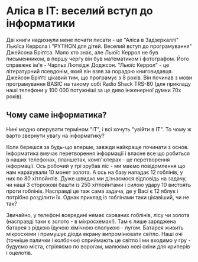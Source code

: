 # Аліса в ІТ: веселий вступ до інформатики

Дві книги надихнули мене почати писати - це "Аліса в Задзеркаллі" Льюїса Керрола і "PYTHON для дітей. Веселий вступ до програмування" Джейсона Бріґґса. Мало хто знає, але Льюїс Керрол не був письменником, в першу чергу він був математиком і фотографом. Його справжнє ім'я - Чарльз Лютвідж Доджсон. "Льюїс Керрол" - це літературний псевдонім, який він взяв за  порадою книговидавця. Джейсон Бріґґс цікавий тим, що програмує з 8 років. Він починав з мови програмування BASIC на такому собі Radio Shack TRS-80 (для прикладу наші телефони у 100 000 потужніші за це диво інженерної думки 70х років).

## Чому саме інформатика?

Нині модно оперувати терміном "ІТ", і всі хочуть "увійти в ІТ". То чому ж варто звернути увагу на інформатику? 

Коли  берешся за будь-що вперше, завжди найкраще починати з основ. Інформатика вивчає перетворення інформації і власне все що робиться в наших телефонах, планшетах, комп'ютерах - це перетворення інформації. Ось робочий у  грі зрубав ліс - ми маємо повідомлення що нам нарахували 10 монет золота. А ось на базу нападає 12 гоблінів, у них по 80 хітпойнтів. Дуже швидко ми дізнаємося відповідь на задачу, чи наші 3 сторожові башти із 250 хітпойнтами і силою удару 10 вистоять  проти гоблінів. Насправді це таж сама задача, де у Васі є 12 яблук і потрібно розділити їх. Однак приклад із гоблінами таки цікавіший, чи не так?

Звичайно, у телефоні всередині немає схованих гоблінів, лісу чи золота (насправді таки є золото - в мікросхемах!). Там є лише заряджена батарея з рідкою їдучою хімічною сполукою - лугом. Батарея живить мікросхеми і примушує діоди екрану випромінювати світло. Наші очі (точніше палички і колбочки) сприймають це світло і ми входимо у гру - будуємо міста, стріляємо по ворогам, малюємо нові скіни для криперів і оцелотів.

